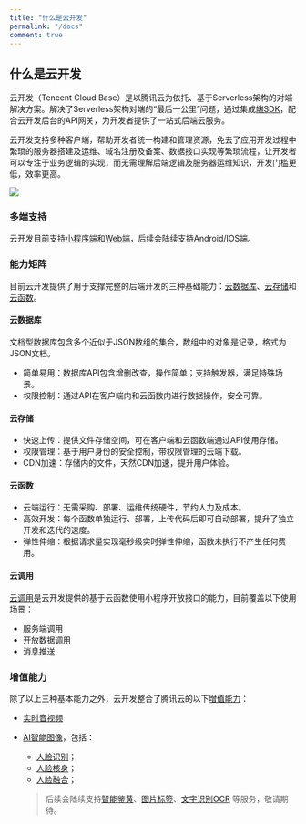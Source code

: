 ```yaml
---
title: "什么是云开发"
permalink: "/docs"
comment: true
---
```


## 什么是云开发
云开发（Tencent Cloud Base）是以腾讯云为依托、基于Serverless架构的对端解决方案。解决了Serverless架构对端的“最后一公里”问题，通过集成[端SDK](/docs/MINIPROGRAM-SDK-introduction/)，配合云开发后台的API网关，为开发者提供了一站式后端云服务。

云开发支持多种客户端，帮助开发者统一构建和管理资源，免去了应用开发过程中繁琐的服务器搭建及运维、域名注册及备案、数据接口实现等繁琐流程，让开发者可以专注于业务逻辑的实现，而无需理解后端逻辑及服务器运维知识，开发门槛更低，效率更高。

![](/云开发架构.png)

### 多端支持
云开发目前支持[小程序端](/docs/wx-dev-guide-summary)和[Web端](/docs/web-dev-guide-summary/)，后续会陆续支持Android/IOS端。

### 能力矩阵
目前云开发提供了用于支撑完整的后端开发的三种基础能力：[云数据库](/docs/clouddatabase-summary/)、[云存储](/docs/cloudstorage-summary/)和[云函数](/docs/cloudfunction-summary/)。

#### 云数据库
文档型数据库包含多个近似于JSON数组的集合，数组中的对象是记录，格式为JSON文档。
- 简单易用：数据库API包含增删改查，操作简单；支持触发器，满足特殊场景。
- 权限控制：通过API在客户端内和云函数内进行数据操作，安全可靠。

#### 云存储
- 快速上传：提供文件存储空间，可在客户端和云函数端通过API使用存储。
- 权限管理：基于用户身份的安全控制，带权限管理的云端下载。
- CDN加速：存储内的文件，天然CDN加速，提升用户体验。

#### 云函数
- 云端运行：无需采购、部署、运维传统硬件，节约人力及成本。
- 高效开发：每个函数单独运行、部署，上传代码后即可自动部署，提升了独立开发和迭代的速度。
- 弹性伸缩：根据请求量实现毫秒级实时弹性伸缩，函数未执行不产生任何费用。

#### 云调用
[云调用](/docs/cloudinvoke-summary/)是云开发提供的基于云函数使用小程序开放接口的能力，目前覆盖以下使用场景：
- 服务端调用
- 开放数据调用
- 消息推送

### 增值能力
除了以上三种基本能力之外，云开发整合了腾讯云的以下[增值能力](/docs/value-added-cloud-introduction/)：
- [实时音视频](https://cloud.tencent.com/document/product/876/32344)
- [AI智能图像](/docs/value-added-AI-face-detection-intro/)，包括：
  - [人脸识别](https://cloud.tencent.com/product/facerecognition)；
  - [人脸核身](https://cloud.tencent.com/product/faceid)；
  - [人脸融合](https://cloud.tencent.com/product/facefusion)；
  
  > 后续会陆续支持[智能鉴黄](https://cloud.tencent.com/product/tiia)、[图片标签](https://cloud.tencent.com/product/tiia)、[文字识别OCR](https://cloud.tencent.com/product/ocr-catalog) 等服务，敬请期待。
